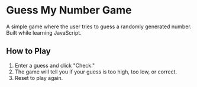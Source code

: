 # Guess My Number Game

A simple game where the user tries to guess a randomly generated number. Built while learning JavaScript.

## How to Play

1. Enter a guess and click "Check."
2. The game will tell you if your guess is too high, too low, or correct.
3. Reset to play again.
